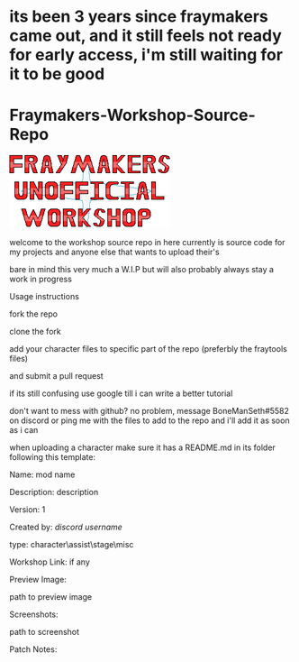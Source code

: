 # its been 3 years since fraymakers came out, and it still feels not ready for early access, i'm still waiting for it to be good

# Fraymakers-Workshop-Source-Repo

![logo](/simple%20logo.png)

welcome to the workshop source repo
in here currently is source code for my projects and anyone else that wants to upload their's

bare in mind this very much a W.I.P but will also probably always stay a work in progress

Usage instructions

fork the repo

clone the fork

add your character files to specific part of the repo (preferbly the fraytools files)

and submit a pull request

if its still confusing use google till i can write a better tutorial


don't want to mess with github? no problem, message BoneManSeth#5582 on discord or ping me with the files to add to the repo and i'll add it as soon as i can


when uploading a character make sure it has a README.md in its folder following this template:


Name: mod name

Description: description

Version: 1

Created by: *discord username*

type: character\assist\stage\misc

Workshop Link: if any

Preview Image:

path to preview image

Screenshots:

path to screenshot

Patch Notes:

